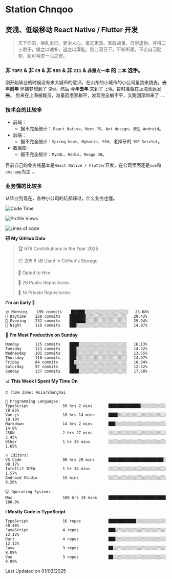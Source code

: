 # Station Chnqoo

## 资浅、低级移动 React Native / Flutter 开发

> 天下滔滔，祸乱未已。吏治人心，毫无更改。军政战事，日崇虚伪。非得二三君子，倡之以诚朴，道之以廉耻。则江河日下，不知所届。不若自习勤劳，犹可稍求一心之安。

### 非 `TOP2` & 非 `C9` & 非 `985` & 非 `211` & `非重点一本` 的 `二本` 选手。

刚开始毕业的时候没有来大城市的意识，在山东的小城市的小公司里跳来跳去。~~去年~~**前年** 怀揣梦想到了 `深圳`，然后 ~~今年~~**去年** 来到了 `上海`。~~暂时准备在上海长远发展~~。
后来在上海被裁员，准备回老家躺平，发现完全躺不平，又跑回深圳来了 ...

### 技术会的比较多

- 前端：
  - 据不完全统计： `React Native`、`Next JS`、`Ant design`、`原生 Android`。
- 后端：
  - 据不完全统计：`Spring boot`、`Mybatis`、`SSH`、老掉牙的 `JSP Servlet`。
- 数据库:
  - 据不完全统计：`MySQL`、`Redis`、`Mongo DB`。

目前自己的业务线基本是`React Native / Flutter`开发，在公司里面还是`vue`和`uni-app`为主 ...

### 业务懂的比较多

从毕业到现在，各种小公司的坑都踩过，什么业务也懂。

<!--START_SECTION:waka-->
![Code Time](http://img.shields.io/badge/Code%20Time-7%2C805%20hrs%2024%20mins-blue)

![Profile Views](http://img.shields.io/badge/Profile%20Views-0-blue)

![Lines of code](https://img.shields.io/badge/From%20Hello%20World%20I%27ve%20Written-285%20Thousand%20lines%20of%20code-blue)

**🐱 My GitHub Data** 

> 🏆 679 Contributions in the Year 2025
 > 
> 📦 205.6 kB Used in GitHub's Storage 
 > 
> 💼 Opted to Hire
 > 
> 📜 28 Public Repositories 
 > 
> 🔑 14 Private Repositories  
 > 
**I'm an Early 🐤** 

```text
🌞 Morning    199 commits    ██████░░░░░░░░░░░░░░░░░░░   25.68% 
🌆 Daytime    228 commits    ███████░░░░░░░░░░░░░░░░░░   29.42% 
🌃 Evening    232 commits    ███████░░░░░░░░░░░░░░░░░░   29.94% 
🌙 Night      116 commits    ███░░░░░░░░░░░░░░░░░░░░░░   14.97%

```
📅 **I'm Most Productive on Sunday** 

```text
Monday       125 commits    ████░░░░░░░░░░░░░░░░░░░░░   16.13% 
Tuesday      111 commits    ███░░░░░░░░░░░░░░░░░░░░░░   14.32% 
Wednesday    105 commits    ███░░░░░░░░░░░░░░░░░░░░░░   13.55% 
Thursday     116 commits    ███░░░░░░░░░░░░░░░░░░░░░░   14.97% 
Friday       84 commits     ██░░░░░░░░░░░░░░░░░░░░░░░   10.84% 
Saturday     97 commits     ███░░░░░░░░░░░░░░░░░░░░░░   12.52% 
Sunday       137 commits    ████░░░░░░░░░░░░░░░░░░░░░   17.68%

```


📊 **This Week I Spent My Time On** 

```text
⌚︎ Time Zone: Asia/Shanghai

💬 Programming Languages: 
TypeScript               59 hrs 2 mins       ██████████████░░░░░░░░░░░   58.85% 
Vue.js                   18 hrs 14 mins      ████░░░░░░░░░░░░░░░░░░░░░   18.18% 
Markdown                 14 hrs 2 mins       ███░░░░░░░░░░░░░░░░░░░░░░   14.0% 
JSON                     2 hrs 27 mins       ░░░░░░░░░░░░░░░░░░░░░░░░░   2.45% 
Other                    1 hr 39 mins        ░░░░░░░░░░░░░░░░░░░░░░░░░   1.65%

🔥 Editors: 
VS Code                  98 hrs 29 mins      ████████████████████████░   98.17% 
IntelliJ IDEA            1 hr 34 mins        ░░░░░░░░░░░░░░░░░░░░░░░░░   1.57% 
Android Studio           15 mins             ░░░░░░░░░░░░░░░░░░░░░░░░░   0.26%

💻 Operating System: 
Mac                      100 hrs 19 mins     █████████████████████████   100.0%

```

**I Mostly Code in TypeScript** 

```text
TypeScript               16 repos            ████████████░░░░░░░░░░░░░   48.48% 
JavaScript               4 repos             ███░░░░░░░░░░░░░░░░░░░░░░   12.12% 
Dart                     4 repos             ███░░░░░░░░░░░░░░░░░░░░░░   12.12% 
Java                     3 repos             ██░░░░░░░░░░░░░░░░░░░░░░░   9.09% 
Vue                      3 repos             ██░░░░░░░░░░░░░░░░░░░░░░░   9.09%

```



 Last Updated on 01/03/2025
<!--END_SECTION:waka-->

<!---
ChenqiaoStation/ChenqiaoStation is a ✨ special ✨ repository because its `README.md` (this file) appears on your GitHub profile.
You can click the Preview link to take a look at your changes.
--->
